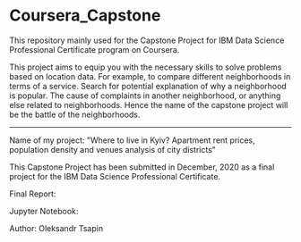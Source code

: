 # Coursera_Capstone

This repository mainly used for the Capstone Project for IBM Data Science Professional Certificate program on Coursera.

This project aims to equip you with the necessary skills to solve problems based on location data. For example, to compare different neighborhoods in terms of a service. Search for potential explanation of why a neighborhood is popular. The cause of complaints in another neighborhood, or anything else related to neighborhoods. Hence the name of the capstone project will be the battle of the neighborhoods.

***

Name of my project: "Where to live in Kyiv? Apartment rent prices, population density and venues analysis of city districts"

This Capstone Project has been submitted in December, 2020 as a final project for the IBM Data Science Professional Certificate.

Final Report:

Jupyter Notebook:

Author: Oleksandr Tsapin
